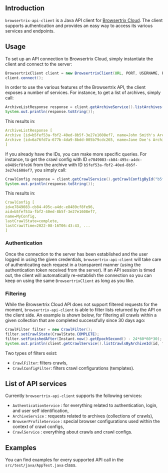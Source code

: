 ## Introduction

`browsertrix-api-client` is a Java API client for [Browsertrix Cloud](https://github.com/webrecorder/browsertrix-cloud). The client supports authentication and provides an easy way to access its various services and endpoints.

## Usage

To set up an API connection to Browsertrix Cloud, simply instantiate the client and connect to the server:

```java
BrowsertrixClient client = new BrowsertrixClient(URL, PORT, USERNAME, PASSWORD);
client.connect();
```

In order to use the various features of the Browsertrix API, the client exposes a number of services. For instance, to get a list of archives, simply call:

```java
ArchiveListResponse response = client.getArchiveService().listArchives();
System.out.println(response.toString());
```

This results in:

```yaml
ArchiveListResponse [
Archive [id=b5fef53a-fbf2-40ed-8b5f-3e27e1608ef7, name=John Smith's Archive] 
Archive [id=6a76fd7a-677b-4da9-8bdd-005b79cdc265, name=Jane Doe's Archive] 
]
```

If you already have the IDs, you can make more specific queries. For instance, to get the crawl config with ID `e7849083-cb84-495c-a4dc-e8489cf8fe96` from the archive with ID `b5fef53a-fbf2-40ed-8b5f-3e27e1608ef7`, you simply call:

```java
CrawlConfig response = client.getCrawlService().getCrawlConfigById("b5fef53a-fbf2-40ed-8b5f-3e27e1608ef7", "e7849083-cb84-495c-a4dc-e8489cf8fe96");
System.out.println(response.toString());
```

This results in:

```yaml
CrawlConfig [
id=e7849083-cb84-495c-a4dc-e8489cf8fe96, 
aid=b5fef53a-fbf2-40ed-8b5f-3e27e1608ef7, 
name=MyConfig,
lastCrawlState=complete, 
lastCrawlTime=2022-08-16T06:43:43, ...
]
```

### Authentication
Once the connection to the server has been established and the user logged in using the given credentials, `browsertrix-api-client` will take care of authenticating each request in a transparent manner (using the authentication token received from the server). If an API session is timed out, the client will automatically re-establish the connection so you can keep on using the same `BrowsertrixClient` as long as you like.

### Filtering
While the Browsertrix Cloud API does not support filtered requests for the moment, `browsertrix-api-client` is able to filter lists returned by the API on the client side. An example is shown below, for filtering all crawls within a given collection that are completed successfully since 30 days ago:

```java
CrawlFilter filter = new CrawlFilter();
filter.setCrawlState(CrawlState.COMPLETE);
filter.setFinishedAfter(Instant.now().getEpochSecond() - 24*60*60*30); // i.e., 30 days ago, in seconds
System.out.println(client.getCrawlService().listCrawlsByArchiveId(id, filter)); 
```

Two types of filters exist:
  * `CrawlFilter`: filters crawls,
  * `CrawlConfigFilter`: filters crawl configurations (templates).


## List of API services

Currently `browsertrix-api-client` supports the following services:
 * `AuthenticationService` : for everything related to authentication, login, and user self identification,
 * `ArchiveService` : requests related to archives (collections of crawls),
 * `BrowserProfileService` : special browser configurations used within the context of crawl configs,
 * `CrawlService` : everything about crawls and crawl configs.
 
## Examples

You can find examples for every supported API call in the `src/test/java/AppTest.java` class. 

 
